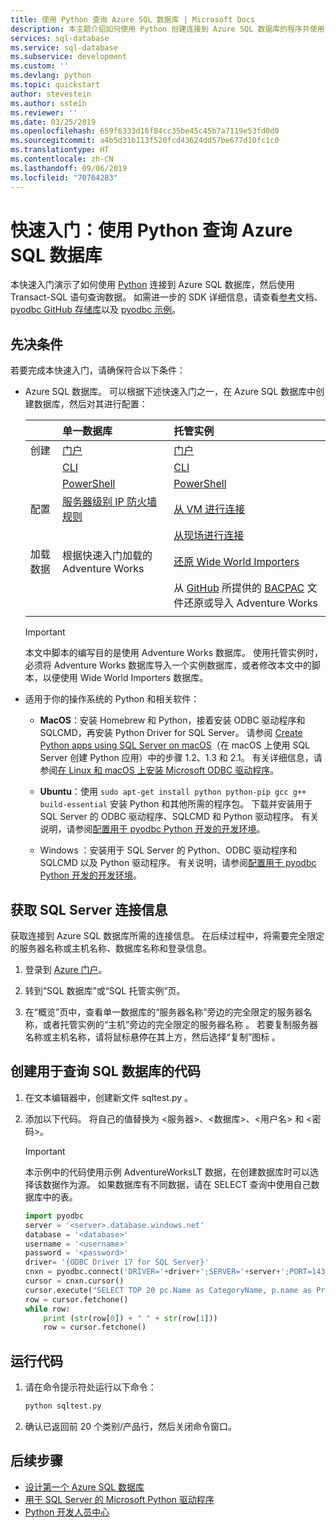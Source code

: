 ```yaml
---
title: 使用 Python 查询 Azure SQL 数据库 | Microsoft Docs
description: 本主题介绍如何使用 Python 创建连接到 Azure SQL 数据库的程序并使用 Transact-SQL 语句对其进行查询。
services: sql-database
ms.service: sql-database
ms.subservice: development
ms.custom: ''
ms.devlang: python
ms.topic: quickstart
author: stevestein
ms.author: sstein
ms.reviewer: ''
ms.date: 03/25/2019
ms.openlocfilehash: 659f6333d16f84cc35be45c45b7a7119e53fd0d0
ms.sourcegitcommit: a4b5d31b113f520fcd43624dd57be677d10fc1c0
ms.translationtype: HT
ms.contentlocale: zh-CN
ms.lasthandoff: 09/06/2019
ms.locfileid: "70764283"
---
```

# <a name="quickstart-use-python-to-query-an-azure-sql-database"></a>快速入门：使用 Python 查询 Azure SQL 数据库

 本快速入门演示了如何使用 [Python](https://python.org) 连接到 Azure SQL 数据库，然后使用 Transact-SQL 语句查询数据。 如需进一步的 SDK 详细信息，请查看[参考](https://docs.microsoft.com/python/api/overview/azure/sql)文档、[pyodbc GitHub 存储库](https://github.com/mkleehammer/pyodbc/wiki/)以及 [pyodbc 示例](https://github.com/mkleehammer/pyodbc/wiki/Getting-started)。

## <a name="prerequisites"></a>先决条件

若要完成本快速入门，请确保符合以下条件：

- Azure SQL 数据库。 可以根据下述快速入门之一，在 Azure SQL 数据库中创建数据库，然后对其进行配置：

  || 单一数据库 | 托管实例 |
  |:--- |:--- |:---|
  | 创建| [门户](sql-database-single-database-get-started.md) | [门户](sql-database-managed-instance-get-started.md) |
  || [CLI](scripts/sql-database-create-and-configure-database-cli.md) | [CLI](https://medium.com/azure-sqldb-managed-instance/working-with-sql-managed-instance-using-azure-cli-611795fe0b44) |
  || [PowerShell](scripts/sql-database-create-and-configure-database-powershell.md) | [PowerShell](scripts/sql-database-create-configure-managed-instance-powershell.md) |
  | 配置 | [服务器级别 IP 防火墙规则](sql-database-server-level-firewall-rule.md)| [从 VM 进行连接](sql-database-managed-instance-configure-vm.md)|
  |||[从现场进行连接](sql-database-managed-instance-configure-p2s.md)
  |加载数据|根据快速入门加载的 Adventure Works|[还原 Wide World Importers](sql-database-managed-instance-get-started-restore.md)
  |||从 [GitHub](https://github.com/Microsoft/sql-server-samples/tree/master/samples/databases/adventure-works) 所提供的 [BACPAC](sql-database-import.md) 文件还原或导入 Adventure Works|
  |||

  > [!IMPORTANT]
  > 本文中脚本的编写目的是使用 Adventure Works 数据库。 使用托管实例时，必须将 Adventure Works 数据库导入一个实例数据库，或者修改本文中的脚本，以便使用 Wide World Importers 数据库。
  
- 适用于你的操作系统的 Python 和相关软件：
  
  - **MacOS**：安装 Homebrew 和 Python，接着安装 ODBC 驱动程序和 SQLCMD，再安装 Python Driver for SQL Server。 请参阅 [Create Python apps using SQL Server on macOS](https://www.microsoft.com/sql-server/developer-get-started/python/mac/)（在 macOS 上使用 SQL Server 创建 Python 应用）中的步骤 1.2、1.3 和 2.1。 有关详细信息，请参阅[在 Linux 和 macOS 上安装 Microsoft ODBC 驱动程序](https://docs.microsoft.com/sql/connect/odbc/linux-mac/installing-the-microsoft-odbc-driver-for-sql-server)。

  - **Ubuntu**：使用 `sudo apt-get install python python-pip gcc g++ build-essential` 安装 Python 和其他所需的程序包。 下载并安装用于 SQL Server 的 ODBC 驱动程序、SQLCMD 和 Python 驱动程序。 有关说明，请参阅[配置用于 pyodbc Python 开发的开发环境](/sql/connect/python/pyodbc/step-1-configure-development-environment-for-pyodbc-python-development#linux)。

  - Windows  ：安装用于 SQL Server 的 Python、ODBC 驱动程序和 SQLCMD 以及 Python 驱动程序。 有关说明，请参阅[配置用于 pyodbc Python 开发的开发环境](/sql/connect/python/pyodbc/step-1-configure-development-environment-for-pyodbc-python-development#windows)。

## <a name="get-sql-server-connection-information"></a>获取 SQL Server 连接信息

获取连接到 Azure SQL 数据库所需的连接信息。 在后续过程中，将需要完全限定的服务器名称或主机名称、数据库名称和登录信息。

1. 登录到 [Azure 门户](https://portal.azure.com/)。

2. 转到“SQL 数据库”或“SQL 托管实例”页。  

3. 在“概览”页中，查看单一数据库的“服务器名称”旁边的完全限定的服务器名称，或者托管实例的“主机”旁边的完全限定的服务器名称    。 若要复制服务器名称或主机名称，请将鼠标悬停在其上方，然后选择“复制”图标  。

## <a name="create-code-to-query-your-sql-database"></a>创建用于查询 SQL 数据库的代码 

1. 在文本编辑器中，创建新文件 sqltest.py  。  
   
1. 添加以下代码。 将自己的值替换为 \<服务器>、\<数据库>、\<用户名> 和 \<密码>。
   
   >[!IMPORTANT]
   >本示例中的代码使用示例 AdventureWorksLT 数据，在创建数据库时可以选择该数据作为源。 如果数据库有不同数据，请在 SELECT 查询中使用自己数据库中的表。 
   
   ```python
   import pyodbc
   server = '<server>.database.windows.net'
   database = '<database>'
   username = '<username>'
   password = '<password>'
   driver= '{ODBC Driver 17 for SQL Server}'
   cnxn = pyodbc.connect('DRIVER='+driver+';SERVER='+server+';PORT=1433;DATABASE='+database+';UID='+username+';PWD='+ password)
   cursor = cnxn.cursor()
   cursor.execute("SELECT TOP 20 pc.Name as CategoryName, p.name as ProductName FROM [SalesLT].[ProductCategory] pc JOIN [SalesLT].[Product] p ON pc.productcategoryid = p.productcategoryid")
   row = cursor.fetchone()
   while row:
       print (str(row[0]) + " " + str(row[1]))
       row = cursor.fetchone()
   ```
   

## <a name="run-the-code"></a>运行代码

1. 请在命令提示符处运行以下命令：

   ```cmd
   python sqltest.py
   ```

1. 确认已返回前 20 个类别/产品行，然后关闭命令窗口。

## <a name="next-steps"></a>后续步骤

- [设计第一个 Azure SQL 数据库](sql-database-design-first-database.md)
- [用于 SQL Server 的 Microsoft Python 驱动程序](https://docs.microsoft.com/sql/connect/python/python-driver-for-sql-server/)
- [Python 开发人员中心](https://azure.microsoft.com/develop/python/?v=17.23h)

